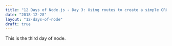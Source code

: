 ```yaml
---
title: "12 Days of Node.js - Day 3: Using routes to create a simple CRUD api."
date: "2018-12-28"
layout: "12-days-of-node"
draft: true
---
```


This is the third day of node.
